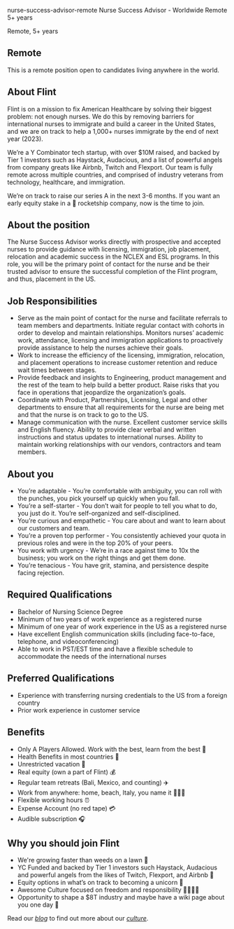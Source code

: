 nurse-success-advisor-remote
Nurse Success Advisor - Worldwide
Remote
5+ years


Remote, 5+ years

## Remote
This is a remote position open to candidates living anywhere in the world.


## About Flint

Flint is on a mission to fix American Healthcare by solving their biggest problem: not enough nurses. We do this by removing barriers for international nurses to immigrate and build a career in the United States, and we are on track to help a 1,000+ nurses immigrate by the end of next year (2023).

We’re a Y Combinator tech startup, with over $10M raised, and backed by Tier 1 investors such as Haystack, Audacious, and a list of powerful angels from company greats like Airbnb, Twitch and Flexport. Our team is fully remote across multiple countries, and comprised of industry veterans from technology, healthcare, and immigration.

We’re on track to raise our series A in the next 3-6 months. If you want an early equity stake in a 🚀 rocketship company, now is the time to join.


## About the position
The Nurse Success Advisor works directly with prospective and accepted nurses to provide guidance with licensing, immigration, job placement, relocation and academic success in the NCLEX and ESL programs. In this role, you will be the primary point of contact for the nurse and be their trusted advisor to ensure the successful completion of the Flint program, and thus, placement in the US.


## Job Responsibilities
- Serve as the main point of contact for the nurse and facilitate referrals to team members and departments. Initiate regular contact with cohorts in order to develop and maintain relationships. Monitors nurses’ academic work, attendance, licensing and immigration applications to proactively provide assistance to help the nurses achieve their goals.
- Work to increase the efficiency of the licensing, immigration, relocation, and placement operations to increase customer retention and reduce wait times between stages.
- Provide feedback and insights to Engineering, product management and the rest of the team to help build a better product. Raise risks that you face in operations that jeopardize the organization’s goals.
- Coordinate with Product, Partnerships, Licensing, Legal and other departments to ensure that all requirements for the nurse are being met and that the nurse is on track to go to the US.
- Manage communication with the nurse. Excellent customer service skills and English fluency. Ability to provide clear verbal and written instructions and status updates to international nurses. Ability to maintain working relationships with our vendors, contractors and team members.


## About you
- You’re adaptable - You’re comfortable with ambiguity, you can roll with the punches, you pick yourself up quickly when you fall.
- You’re a self-starter - You don’t wait for people to tell you what to do, you just do it. You’re self-organized and self-disciplined.
- You’re curious and empathetic - You care about and want to learn about our customers and team.
- You’re a proven top performer - You consistently achieved your quota in previous roles and were in the top 20% of your peers.
- You work with urgency - We’re in a race against time to 10x the business; you work on the right things and get them done.
- You’re tenacious -  You have grit, stamina, and persistence despite facing rejection.

## Required Qualifications
- Bachelor of Nursing Science Degree
- Minimum of two years of work experience as a registered nurse
- Minimum of one year of work experience in the US as a registered nurse
- Have excellent English communication skills (including face-to-face, telephone, and videoconferencing)
- Able to work in PST/EST time and have a flexible schedule to accommodate the needs of the international nurses
  

## Preferred Qualifications
- Experience with transferring nursing credentials to the US from a foreign country
- Prior work experience in customer service


## Benefits
- Only A Players Allowed. Work with the best, learn from the best 🥇
- Health Benefits in most countries 🏥
- Unrestricted vacation 🌴
- Real equity (own a part of Flint) 💰
- Regular team retreats (Bali, Mexico, and counting) ✈️
- Work from anywhere: home, beach, Italy, you name it 👩🏽‍💻
- Flexible working hours ⏰
- Expense Account (no red tape) 💳
- Audible subscription 🎧

## Why you should join Flint
- We're growing faster than weeds on a lawn 🌱
- YC Funded and backed by Tier 1 investors such Haystack, Audacious and powerful angels from the likes of Twitch, Flexport, and Airbnb 💸
- Equity options in what’s on track to becoming a unicorn 🦄
- Awesome Culture focused on freedom and responsibility 👨‍👩‍👧‍👦
- Opportunity to shape a $8T industry and maybe have a wiki page about you one day 📜

Read our _[blog](https://withflint.com/blog)_ to find out more about our _[culture](https://withflint.com/blog/culture)_.